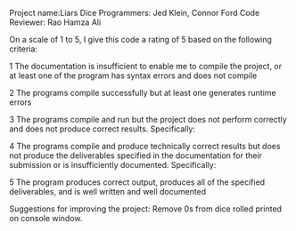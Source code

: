 

Project name:Liars Dice Programmers: Jed Klein, Connor Ford Code Reviewer: Rao Hamza Ali

On a scale of 1 to 5, I give this code a rating of 5 based on the following criteria:

1 The documentation is insufficient to enable me to compile the project, or at least one of the program has syntax errors and does not compile

2 The programs compile successfully but at least one generates runtime errors

3 The programs compile and run but the project does not perform correctly and does not produce correct results. Specifically:

4 The programs compile and produce technically correct results but does not produce the deliverables specified in the documentation for their submission or is insufficiently documented. Specifically:

5 The program produces correct output, produces all of the specified deliverables, and is well written and well documented

Suggestions for improving the project: Remove 0s from dice rolled printed on console window.
